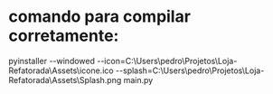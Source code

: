 # comando para compilar corretamente:

pyinstaller --windowed --icon=C:\Users\pedro\Projetos\Loja-Refatorada\Assets\icone.ico --splash=C:\Users\pedro\Projetos\Loja-Refatorada\Assets\Splash.png main.py